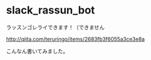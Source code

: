 # slack_rassun_bot

ラッスンゴレライできます！（できません

http://qiita.com/teruringo/items/2683fb3f6055a3ce3e8a

こんなん書いてみました。
